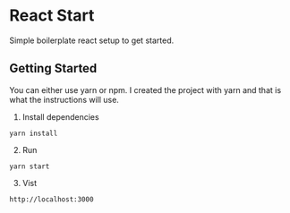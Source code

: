 # React Start
Simple boilerplate react setup to get started.

## Getting Started
You can either use yarn or npm. I created the project with yarn and that is what the instructions will use.

1. Install dependencies

`yarn install`

2. Run

`yarn start`

3. Vist

`http://localhost:3000`
